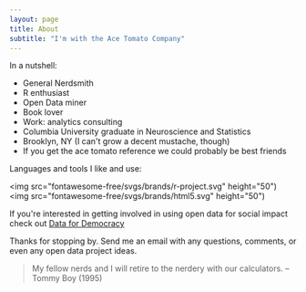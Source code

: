 ```yaml
---
layout: page
title: About
subtitle: "I'm with the Ace Tomato Company"
---
```

<link href="fontawesome-free/css/all.min.css" rel="stylesheet">

In a nutshell:
- General Nerdsmith
- R enthusiast
- Open Data miner
- Book lover
- Work: analytics consulting
- Columbia University graduate in Neuroscience and Statistics
- Brooklyn, NY (I can't grow a decent mustache, though)
- If you get the ace tomato reference we could probably be best friends

Languages and tools I like and use:

<img src="fontawesome-free/svgs/brands/r-project.svg" height="50")
<img src="fontawesome-free/svgs/brands/html5.svg" height="50")

If you're interested in getting involved in using open data for social impact check out [Data for Democracy](https://datafordemocracy.org/)

Thanks for stopping by. Send me an email with any questions, comments, or even any open data project ideas.

>My fellow nerds and I will retire to the nerdery with our calculators. – Tommy Boy (1995)
